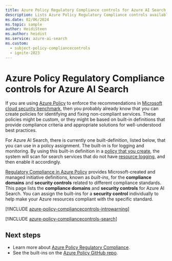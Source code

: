 ```yaml
---
title: Azure Policy Regulatory Compliance controls for Azure AI Search
description: Lists Azure Policy Regulatory Compliance controls available for Azure AI Search. These built-in policy definitions provide common approaches to managing the compliance of your Azure resources.
ms.date: 02/06/2024
ms.topic: sample
author: HeidiSteen
ms.author: heidist
ms.service: azure-ai-search
ms.custom:
  - subject-policy-compliancecontrols
  - ignite-2023
---
```

# Azure Policy Regulatory Compliance controls for Azure AI Search

If you are using [Azure Policy](/azure/governance/policy/overview) to enforce the recommendations in
[Microsoft cloud security benchmark](/azure/security/benchmarks/introduction), then you probably already know
that you can create policies for identifying and fixing non-compliant services. These policies might
be custom, or they might be based on built-in definitions that provide compliance criteria and
appropriate solutions for well-understood best practices.

For Azure AI Search, there is currently one built-definition, listed below, that you can use
in a policy assignment. The built-in is for logging and monitoring. By using this built-in
definition in a [policy that you create](/azure/governance/policy/assign-policy-portal), the system
will scan for search services that do not have [resource logging](monitor-azure-cognitive-search.md), and
then enable it accordingly.

[Regulatory Compliance in Azure Policy](/azure/governance/policy/concepts/regulatory-compliance)
provides Microsoft-created and managed initiative definitions, known as _built-ins_, for the
**compliance domains** and **security controls** related to different compliance standards. This
page lists the **compliance domains** and **security controls** for Azure AI Search. You can
assign the built-ins for a **security control** individually to help make your Azure resources
compliant with the specific standard.

[!INCLUDE [azure-policy-compliancecontrols-introwarning](~/azure-docs-pr-policy-includes/includes/policy/standards/intro-warning.md)]

[!INCLUDE [azure-policy-compliancecontrols-search](~/azure-docs-pr-policy-includes/includes/policy/standards/byrp/microsoft.search.md)]

## Next steps

- Learn more about [Azure Policy Regulatory Compliance](/azure/governance/policy/concepts/regulatory-compliance).
- See the built-ins on the [Azure Policy GitHub repo](https://github.com/Azure/azure-policy).
